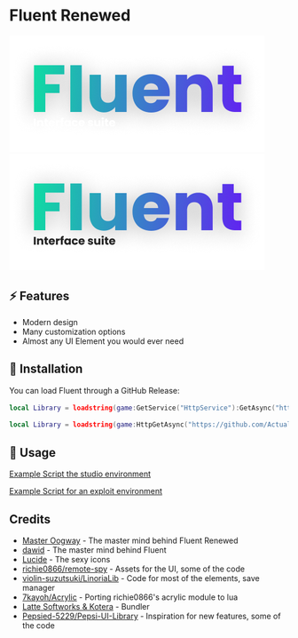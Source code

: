 # Fluent Renewed

<img src="Assets/darkmode.png#gh-dark-mode-only" alt="fluent">
<img src="Assets/lightmode.png#gh-light-mode-only" alt="fluent">

## ⚡ Features

- Modern design
- Many customization options
- Almost any UI Element you would ever need

## 🔌 Installation

You can load Fluent through a GitHub Release:

```lua
local Library = loadstring(game:GetService("HttpService"):GetAsync("https://github.com/ActualMasterOogway/Fluent-Renewed/releases/latest/download/Fluent.luau", true))()
```

```lua
local Library = loadstring(game:HttpGetAsync("https://github.com/ActualMasterOogway/Fluent-Renewed/releases/latest/download/Fluent.luau", true))()
```

## 📜 Usage

[Example Script the studio environment](https://github.com/ActualMasterOogway/Fluent-Renewed/blob/master/Example.client.luau)

[Example Script for an exploit environment](https://github.com/ActualMasterOogway/Fluent-Renewed/blob/master/Example.luau)

## Credits

- [Master Oogway](https://github.com/ActualMasterOogway/Fluent-Renewed) - The master mind behind Fluent Renewed
- [dawid](https://github.com/dawid-scripts/Fluent) - The master mind behind Fluent
- [Lucide](https://github.com/lucide-icons) - The sexy icons
- [richie0866/remote-spy](https://github.com/richie0866/remote-spy) - Assets for the UI, some of the code
- [violin-suzutsuki/LinoriaLib](https://github.com/violin-suzutsuki/LinoriaLib) - Code for most of the elements, save manager
- [7kayoh/Acrylic](https://github.com/7kayoh/Acrylic) - Porting richie0866's acrylic module to lua
- [Latte Softworks & Kotera](https://github.com/latte-soft/wax/) - Bundler
- [Pepsied-5229/Pepsi-UI-Library](https://github.com/Pepsied-5229/Pepsi-UI-Library) - Inspiration for new features, some of the code
